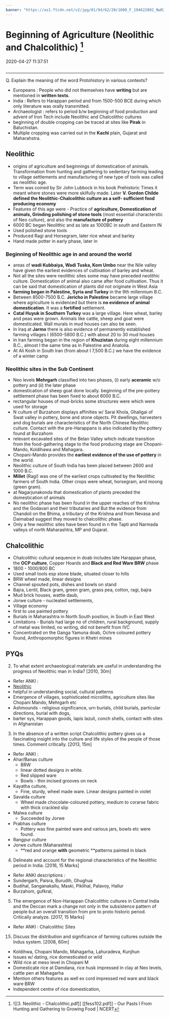 ```yaml
---
banner: "https://as1.ftcdn.net/v2/jpg/01/94/62/20/1000_F_194622002_NwRZWwIsgfeT52xNqjqNhaMmQ2FHUheh.jpg"
---
```

# Beginning of Agriculture (Neolithic and Chalcolithic) [^1]
2020-04-27 11:37:51
```toc
```
---

Q. Explain the meaning of the word Protohistory in various contexts?
- Europeans : People who did not themselves have **writing** but are mentioned in **written texts**. 
- India : Refers to Harappan period and from 1500-500 BCE during which only literature was orally transmitted.
- Archaeologist : refers to period b/w beginning of food production and advent of Iron Tech include Neolithic and Chalcolithic cultures
- beginning of double cropping can be traced at sites like **Pirak** in Baluchistan.
- Multiple cropping was carried out in the **Kachi** plain, Gujarat and Maharahstra.

## Neolithic
-  origins of agriculture and beginnings of domestication of animals. Transformation from hunting and gathering to sedentary farming leading to village settlements and manufacturing of new type of tools was called as neolithic age.
-   Term was coined by Sir John Lubbock in his book Prehistoric Times it meant where stones were more skilfully made. Later **V. Gordon Childe defined the Neolithic-Chalcolithic culture as a self- sufficient food producing economy**
-   Features of this age were - Practice of **agriculture, Domestication of animals, Grinding polishing of stone tools** (most essential characterstic of Neo culture), and also the **manufacture of pottery**
-   6000 BC began Neolithic and as late as 1000BC in south and Eastern IN
-   Used polished stone tools
-   Produced Ragi and Horsegram, later rice wheat and barley
-   Hand made potter in early phase, later in

### Beginning of Neolithic age in and around the world
-   areas of **wadi Kubbaiya, Wadi Tuska, Kom Umbo** near the Nile valley have given the earliest evidences of cultivation of barley and wheat.
-   Not all the sites were neolithic sites some may have preceded neolithic culture. Domestication of animal also came after food cultivation. Thus it can be said that domestication of plants did not originate in West Asia
-   **farming began in Palestine, Syria and Turkey** in the 9th millennium B.C.
-   Between 8500-7500 B.C. **Jericho in Palestine** became large village where agriculture is evidenced but there is **no evidence of animal domestication**. It was a **fortified** settlement.
-   **Catal Huyuk in Southern Turkey** was a large village. Here wheat, barley and peas were grown. Animals like cattle, sheep and goat were domesticated. Wall murals in mud houses can also be seen.
-   In Iraq at **Jarmo** there is also evidence of permanently established farming villages I (6500-5800 B.C.) with about 20 to 30 mud houses
-   In Iran farming began in the region of **Khuzistan** during eight millennium B.C., almost I the same time as in Palestine and Anatolia.
-   At Ali Kosh in South Iran (from about I 7,500 B.C.) we have the evidence of a winter camp


### Neolithic sites in the Sub Continent
-   Neo levels **Mehrgarh** classified into two phases, (i) early **aceramic** w/o pottery and (ii) the later phase
-   domestication of sheep goat done locally. beginning of the pre-pottery settlement phase has been fixed to about 6000 B.C.
-   rectangular houses of mud-bricks some structures were which were used for storage
-   N culture of Burzahom displays affinities w/ Sarai Khola, Ghaligai of Swat valley in pottery, bone and stone objects. Pit dwellings, harvesters and dog burials are characteristics of the North Chinese Neolithic culture. Contact with the pre-Harappans is also indicated by the pottery found at Burzahom
-   relevant excavated sites of the Belan Valley which indicate transition from the food-gathering stage to the food producing stage are Chopani-Mando, Koldihawa and Mahagara.
-   Chopani-Mando provides the **earliest evidence of the use of pottery** in the world.
-   Neolithic culture of South India has been placed between 2600 and 1000 B.C.
-   **Millet** (Ragi) was one of the earliest crops cultivated by the Neolithic farmers of South India. Other crops were wheat, horsegram, and moong (green gram).
-   at Nagarjunakonda that domestication of plants preceded the domestication of animals
-   No neolithic phase has been found in the upper reaches of the Krishna and the Godavari and their tributaries and But the evidence from Chandoli on the Bhima, a tributary of the Krishna and from Nevasa and Daimabad suggest they moved to chalcolithic phase.
-   Only a few neolithic sites have been found in n the Tapti and Narmada valleys of north Maharashtra, MP and Gujarat.

## Chalcolithic

- Chalcolithic cultural sequence in doab includes late Harappan phase, the **OCP culture**, Copper Hoards and **Black and Red Ware BRW** phase
- 1800 - 1000/800 BC
-   Used small tools esp stone blade, situated closer to hills
-   BRW wheel made, linear designs
-   Channel spouted pots, dishes and bowls on stand
-   Bajra, Lentil, Black gram, green gram, grass pea, cotton, ragi, bajra
-   Mud brick houses, wattle daub,
-   Jorwe culture - nucleated settlements,
-   Village economy
-   first to use painted pottery
-   Burials in Maharashtra in North South position, in South in East West
-   Limitations - Burials had large no of children, rural background, supply of metal was limited, no writing, did not benefit from IVC
-   Concentrated on the Ganga Yamuna doab, Ochre coloured pottery found, Anthropomorphic figures in Khetri mines

 
## PYQs

2.  To what extent archaeological materials are useful in understanding the progress of Neolithic man in India? [2010, 30m]
-   Refer ANKI :
-   [Neolithic](onenote:....Things%20to%20Note.one#Neolithic&section-id={DFAC8016-FF28-45C2-BD61-9F262527F659}&page-id={A4A05D97-9311-4986-8956-5E5A3F49842E}&end&base-path=https://d.docs.live.net/bbc8be5bd337910c/Documents/History%20Optional)
-   helpful in understanding social, cultural patterns
-   Emergence of villages, sophisticated microliths, agriculture sites like Chopani Mando, Mehrgarh etc
-   Ashmounds - religious significance, urn burials, child burials, particular directions, burial with dogs,
-   barter sys, Harappan goods, lapis lazuli, conch shells, contact with sites in Afghanistan



3.  In the absence of a written script Chalcolithic pottery gives us a fascinating insight into the culture and life styles of the people of those times. Comment critically. [2013, 15m]
-   Refer ANKI :
-   Ahar/Banas culture
    -   BRW
    -   linear dotted designs in white.
    -   Red slipped ware
    -   Bowls - thin incised grooves on neck
-   Kayatha culture,
    -   Fine, sturdy, wheel made ware. Linear designs painted in violet
-   Savalda culture
    -   Wheel made chocolate-coloured pottery, medium to corarse fabric with thick crackled slip
-   Malwa culture
    -   Succeeded by Jorwe
-   Prabhas culture
    -   Pottery was fine painted ware and various jars, bowls etc were found.
-   Rangpur culture
-   Jorwe culture (Maharashtra)
    -   **red and orange **with** geometric **patterns painted in black
 

4.  Delineate and account for the regional characteristics of the Neolithic period in India. [2016, 15 Marks]
-   Refer ANKI descriptions :
-   Sundergarh, Paisra, Burudih, Ghughua
-   Budihal, Sanganakallu, Maski, Piklihal, Palavoy, Hallur
-   Burzahom, gufkral,


5.  The emergence of Non-Harappan Chalcolithic cultures in Central India and the Deccan mark a change not only in the subsistence pattern of people but an overall transition from pre to proto historic period. Critically analyze. [2017, 15 Marks]
-   Refer ANKI : Chalcolithic Sites
 

15. Discuss the distribution and significance of farming cultures outside the Indus system. [2008, 60m]
-   Koldihwa, Chopani Mando, Mahagarha, Lahuradeva, Kunjhun
-   Issues w/ dating, rice domesticated or wild
-   Wild rice at meso level in Chopani M
-   Domesticate rice at Damdana, rice husk impressed in clay at Neo levels, cattle pen at Mahagarha
-   Mention others features as well ex cord impressed red ware and black ware BRW
-   Independent centre of rice domestication,



[^1]: ![[3. Neolithic - Chalcolithic.pdf]]
[[fess102.pdf]] - Our Pasts I From Hunting and Gathering to Growing Food | NCERT